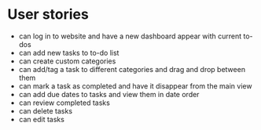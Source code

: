# User stories
- can log in to website and have a new dashboard appear with current to-dos
- can add new tasks to to-do list
- can create custom categories
- can add/tag a task to different categories and drag and drop between them
- can mark a task as completed and have it disappear from the main view
- can add due dates to tasks and view them in date order
- can review completed tasks
- can delete tasks
- can edit tasks
